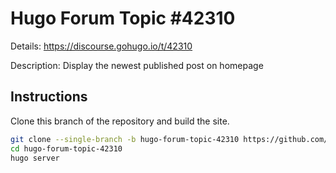 # Hugo Forum Topic #42310

Details: <https://discourse.gohugo.io/t/42310>

Description: Display the newest published post on homepage

## Instructions

Clone this branch of the repository and build the site.

```bash
git clone --single-branch -b hugo-forum-topic-42310 https://github.com/jmooring/hugo-testing hugo-forum-topic-42310
cd hugo-forum-topic-42310
hugo server
```
